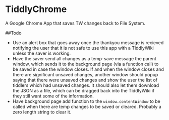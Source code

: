 # TiddlyChrome
A Google Chrome App that saves TW changes back to File System. 

##Todo
 - Use an alert box that goes away once the thankyou message is recieved notifying the user that it is not safe to use this app with a TiddlyWiki unless the saver is working.
 - Have the saver send all changes as a temp-save message the parent window, which sends it to the background page (via a function call) to be saved in case the window closes. If and when the window closes and there are significant unsaved changes, another window should popup saying that there were unsaved changes and show the user the list of tiddlers which had unsaved changes. It should also let them download the JSON as a file, which can be dragged back into the TiddlyWiki if they still want some of the information.
 - Have background page add function to the `window.contentWindow` to be called when there are temp changes to be saved or cleared. Probably a zero length string to clear it.

